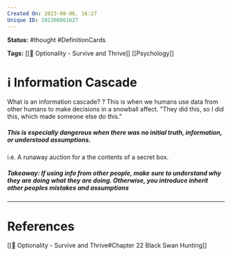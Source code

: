 ```yaml
---
Created On: 2023-08-06, 16:27
Unique ID: 202308061627
---
```

**Status:** #thought #DefinitionCards

**Tags:** [[📗 Optionality - Survive and Thrive]] [[Psychology]]

# ℹ️ Information Cascade

What is an information cascade?
?
This is when we humans use data from other humans to make decisions in a snowball affect. "They did this, so I did this, which made someone else do this." 
##### **This is especially dangerous when there was no initial truth, information, or understood assumptions.** 
i.e. A runaway auction for a the contents of a secret box. 
##### **Takeaway**: If using info from other people, make sure to understand why they are doing what they are doing. Otherwise, you introduce inherit other peoples mistakes and assumptions
<!--SR:!2023-08-30,16,250-->



---
# References
[[📗 Optionality - Survive and Thrive#Chapter 22 Black Swan Hunting]]